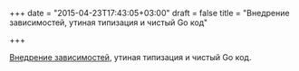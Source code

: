 +++
date = "2015-04-23T17:43:05+03:00"
draft = false
title = "Внедрение зависимостей, утиная типизация и чистый Go код"

+++

<p><a href="http://txt.fliglio.com/2015/04/di-duck-typing-and-clean-code-in-go/">Внедрение зависимостей</a>, утиная типизация и чистый Go код.</p>

